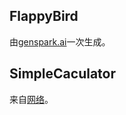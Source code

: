 ## FlappyBird
由[genspark.ai](https://www.genspark.ai/agents?id=3e1645c6-cb05-4b13-9168-864dd17a129f)一次生成。

## SimpleCaculator
来自[网络](https://www.cnblogs.com/yidaixiaohui/p/8447040.html)。